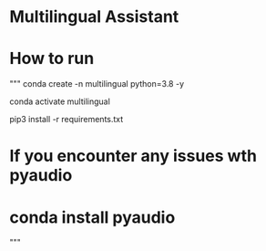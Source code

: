 # Multilingual Assistant

# How to run
"""
conda create -n multilingual python=3.8 -y

conda activate multilingual

pip3 install -r requirements.txt

# If you encounter any issues wth pyaudio

# conda install pyaudio
"""